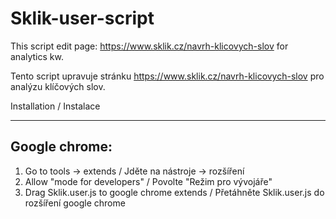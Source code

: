 Sklik-user-script
=================

This script edit page: https://www.sklik.cz/navrh-klicovych-slov for analytics kw. 

Tento script upravuje stránku https://www.sklik.cz/navrh-klicovych-slov pro analýzu klíčových slov.


Installation / Instalace
************************

Google chrome:
--------------

1. Go to tools -> extends       					 /  Jděte na nástroje -> rozšíření
2. Allow "mode for developers"   					 /  Povolte "Režim pro vývojáře"
3. Drag Sklik.user.js to google chrome extends 		 /  Přetáhněte Sklik.user.js do rozšíření google chrome  